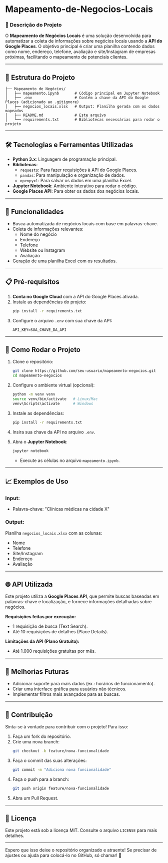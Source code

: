 # Mapeamento-de-Negocios-Locais

### 🚀 **Descrição do Projeto**
O **Mapeamento de Negócios Locais** é uma solução desenvolvida para automatizar a coleta de informações sobre negócios locais usando a **API do Google Places**. O objetivo principal é criar uma planilha contendo dados como nome, endereço, telefone, avaliação e site/Instagram de empresas próximas, facilitando o mapeamento de potenciais clientes.

---

## **📂 Estrutura do Projeto**
```plaintext
├── Mapeamento de Negócios/
│   ├── mapeamento.ipynb       # Código principal em Jupyter Notebook
│   ├── .env                   # Contém a chave da API do Google Places (adicionado ao .gitignore)
│   ├── negocios_locais.xlsx   # Output: Planilha gerada com os dados mapeados
│   ├── README.md              # Este arquivo
│   └── requirements.txt       # Bibliotecas necessárias para rodar o projeto
```

---

## **🛠️ Tecnologias e Ferramentas Utilizadas**
- **Python 3.x**: Linguagem de programação principal.
- **Bibliotecas**:
  - `requests`: Para fazer requisições à API do Google Places.
  - `pandas`: Para manipulação e organização de dados.
  - `openpyxl`: Para salvar os dados em uma planilha Excel.
- **Jupyter Notebook**: Ambiente interativo para rodar o código.
- **Google Places API**: Para obter os dados dos negócios locais.

---

## **🌟 Funcionalidades**
- Busca automatizada de negócios locais com base em palavras-chave.
- Coleta de informações relevantes:
  - Nome do negócio
  - Endereço
  - Telefone
  - Website ou Instagram
  - Avaliação
- Geração de uma planilha Excel com os resultados.

---

## **📋 Pré-requisitos**
1. **Conta no Google Cloud** com a API do Google Places ativada.
2. Instale as dependências do projeto:
   ```bash
   pip install -r requirements.txt
   ```
3. Configure o arquivo `.env` com sua chave da API:
   ```
   API_KEY=SUA_CHAVE_DA_API
   ```

---

## **🚀 Como Rodar o Projeto**
1. Clone o repositório:
   ```bash
   git clone https://github.com/seu-usuario/mapeamento-negocios.git
   cd mapeamento-negocios
   ```

2. Configure o ambiente virtual (opcional):
   ```bash
   python -m venv venv
   source venv/bin/activate   # Linux/Mac
   venv\Scripts\activate      # Windows
   ```

3. Instale as dependências:
   ```bash
   pip install -r requirements.txt
   ```

4. Insira sua chave da API no arquivo `.env`.

5. Abra o **Jupyter Notebook**:
   ```bash
   jupyter notebook
   ```
   - Execute as células no arquivo `mapeamento.ipynb`.

---

## **📈 Exemplos de Uso**
### **Input:**
- Palavra-chave: "Clínicas médicas na cidade X"

### **Output:**
Planilha `negocios_locais.xlsx` com as colunas:
- Nome
- Telefone
- Site/Instagram
- Endereço
- Avaliação

---

## **🌐 API Utilizada**
Este projeto utiliza a **Google Places API**, que permite buscas baseadas em palavras-chave e localização, e fornece informações detalhadas sobre negócios.

**Requisições feitas por execução:**
- 1 requisição de busca (Text Search).
- Até 10 requisições de detalhes (Place Details).

**Limitações da API (Plano Gratuito):**
- Até 1.000 requisições gratuitas por mês.

---

## **📌 Melhorias Futuras**
- Adicionar suporte para mais dados (ex.: horários de funcionamento).
- Criar uma interface gráfica para usuários não técnicos.
- Implementar filtros mais avançados para as buscas.

---

## **🤝 Contribuição**
Sinta-se à vontade para contribuir com o projeto! Para isso:
1. Faça um fork do repositório.
2. Crie uma nova branch:
   ```bash
   git checkout -b feature/nova-funcionalidade
   ```
3. Faça o commit das suas alterações:
   ```bash
   git commit -m "Adiciona nova funcionalidade"
   ```
4. Faça o push para a branch:
   ```bash
   git push origin feature/nova-funcionalidade
   ```
5. Abra um Pull Request.

---

## **📜 Licença**
Este projeto está sob a licença MIT. Consulte o arquivo `LICENSE` para mais detalhes.

---

Espero que isso deixe o repositório organizado e atraente! Se precisar de ajustes ou ajuda para colocá-lo no GitHub, só chamar! 🚀
